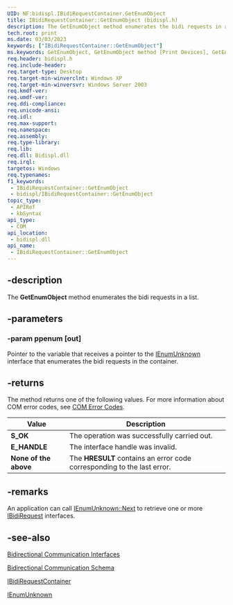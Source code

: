 ```yaml
---
UID: NF:bidispl.IBidiRequestContainer.GetEnumObject
title: IBidiRequestContainer::GetEnumObject (bidispl.h)
description: The GetEnumObject method enumerates the bidi requests in a list.
tech.root: print
ms.date: 03/03/2023
keywords: ["IBidiRequestContainer::GetEnumObject"]
ms.keywords: GetEnumObject, GetEnumObject method [Print Devices], GetEnumObject method [Print Devices],IBidiRequestContainer interface, IBidiRequestContainer interface [Print Devices],GetEnumObject method, IBidiRequestContainer.GetEnumObject, IBidiRequestContainer::GetEnumObject, _win32_IBidiRequestContainer_GetEnumObject, bidispl/IBidiRequestContainer::GetEnumObject, gdi.ibidirequestcontainer_ibidirequestcontainer__getenumobject, print.ibidirequestcontainer_ibidirequestcontainer__getenumobject
req.header: bidispl.h
req.include-header: 
req.target-type: Desktop
req.target-min-winverclnt: Windows XP
req.target-min-winversvr: Windows Server 2003
req.kmdf-ver: 
req.umdf-ver: 
req.ddi-compliance: 
req.unicode-ansi: 
req.idl: 
req.max-support: 
req.namespace: 
req.assembly: 
req.type-library: 
req.lib: 
req.dll: Bidispl.dll
req.irql: 
targetos: Windows
req.typenames: 
f1_keywords:
 - IBidiRequestContainer::GetEnumObject
 - bidispl/IBidiRequestContainer::GetEnumObject
topic_type:
 - APIRef
 - kbSyntax
api_type:
 - COM
api_location:
 - bidispl.dll
api_name:
 - IBidiRequestContainer::GetEnumObject
---
```


## -description

The **GetEnumObject** method enumerates the bidi requests in a list.

## -parameters

### -param ppenum [out]

Pointer to the variable that receives a pointer to the [IEnumUnknown](/windows/win32/api/objidl/nn-objidl-ienumunknown) interface that enumerates the bidi requests in the container.

## -returns

The method returns one of the following values. For more information about COM error codes, see [COM Error Codes](/windows/win32/com/com-error-codes).

| Value | Description |
|---|---|
| **S_OK** | The operation was successfully carried out. |
| **E_HANDLE** | The interface handle was invalid. |
| **None of the above** | The **HRESULT** contains an error code corresponding to the last error. |

## -remarks

An application can call [IEnumUnknown::Next](/windows/win32/api/objidl/nf-objidl-ienumunknown-next) to retrieve one or more [IBidiRequest](./nn-bidispl-ibidirequest.md) interfaces.

## -see-also

[Bidirectional Communication Interfaces](../_print/index.md)

[Bidirectional Communication Schema](/windows-hardware/drivers/print/bidirectional-communication-schema)

[IBidiRequestContainer](./nn-bidispl-ibidirequestcontainer.md)

[IEnumUnknown](/windows/win32/api/objidl/nn-objidl-ienumunknown)